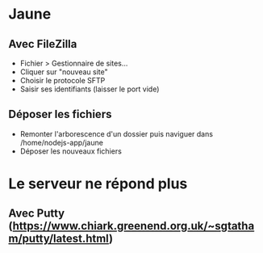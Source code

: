 # Jaune
## Avec FileZilla
- Fichier > Gestionnaire de sites...
- Cliquer sur "nouveau site"
- Choisir le protocole SFTP
- Saisir ses identifiants (laisser le port vide)

## Déposer les fichiers
- Remonter l'arborescence d'un dossier puis naviguer dans /home/nodejs-app/jaune
- Déposer les nouveaux fichiers

# Le serveur ne répond plus
## Avec Putty (https://www.chiark.greenend.org.uk/~sgtatham/putty/latest.html)

